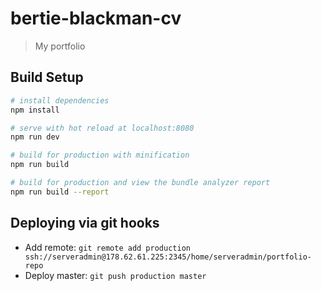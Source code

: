 # bertie-blackman-cv

> My portfolio

## Build Setup

``` bash
# install dependencies
npm install

# serve with hot reload at localhost:8080
npm run dev

# build for production with minification
npm run build

# build for production and view the bundle analyzer report
npm run build --report
```

## Deploying via git hooks

* Add remote: `git remote add production ssh://serveradmin@178.62.61.225:2345/home/serveradmin/portfolio-repo`
* Deploy master: `git push production master`

